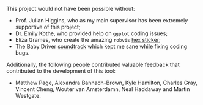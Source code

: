 This project would not have been possible without:
  * Prof. Julian Higgins, who as my main supervisor has been extremely supportive of this project;
  * Dr. Emily Kothe, who provided help on `ggplot` coding issues;
  * Eliza Grames, who create the amazing `robvis` [hex sticker](https://github.com/mcguinlu/robvis/blob/master/man/figures/robvis_hex_box.png);
  * The Baby Driver [soundtrack](https://open.spotify.com/album/1XaJOcLe3xMQ611SMHtOja) which kept me sane while fixing coding bugs.  


Additionally, the following people contributed valuable feedback that contributed to the development of this tool:
  * Matthew Page, Alexandra Bannach-Brown, Kyle Hamilton, Charles Gray, Vincent Cheng, Wouter van Amsterdamn, Neal Haddaway and Martin Westgate.
 
<br>
